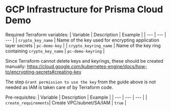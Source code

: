 # GCP Infrastructure for Prisma Cloud Demo
Required Terraform variables:
| Variable | Description | Example |
| --- | --- | --- |
| `crypto_key_name` | Name of the key used for encrypting application layer secrets  | `pc-demo-key` | 
| `crypto_keyring_name` | Name of the key ring containing `crypto_key_name` | `pc-demo-keyring` |

Since Terraform cannot delete keys and keyrings, these should be created manually:
https://cloud.google.com/kubernetes-engine/docs/how-to/encrypting-secrets#creating-key

The step `Grant permission to use the key` from the guide above is not needed as IAM is taken care of by Terraform code.

Pre-requisites:
| Variable | Description | Example |
| --- | --- | --- |
| `create_requirements`| Create VPC/subnet/SA/IAM | `true` |
